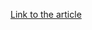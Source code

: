 [Link to the article](https://att-my.sharepoint.com/:w:/r/personal/mf652k_intl_att_com/_layouts/15/doc2.aspx?sourcedoc=%7B6D37A916-9B2D-4B60-9E48-3FC466511F1B%7D&file=Windows_Nimbleway_Blog.docx&action=default&mobileredirect=true&cid=5b268c61-6d5e-4de6-b31c-13c85c478d92)
